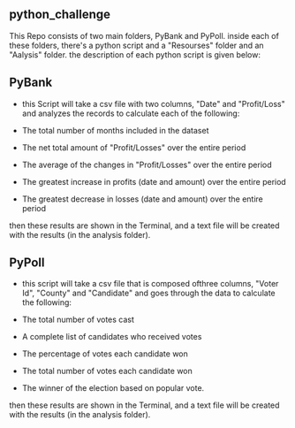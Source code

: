## python_challenge

This Repo consists of two main folders, PyBank and PyPoll. inside each of these folders, there's a python script and a "Resourses" folder and an "Aalysis" folder. the description of each python script is given below:


## PyBank

  * this Script will take a csv file with two columns, "Date" and "Profit/Loss" and analyzes the records to calculate each of the following:

  * The total number of months included in the dataset

  * The net total amount of "Profit/Losses" over the entire period

  * The average of the changes in "Profit/Losses" over the entire period

  * The greatest increase in profits (date and amount) over the entire period

  * The greatest decrease in losses (date and amount) over the entire period
  

then these results are shown in the Terminal, and a text file will be created with the results (in the analysis folder).

## PyPoll

  * this script will take a csv file that is composed ofthree columns, "Voter Id", "County" and "Candidate" and goes through the data to calculate the following:


  * The total number of votes cast

  * A complete list of candidates who received votes

  * The percentage of votes each candidate won

  * The total number of votes each candidate won

  * The winner of the election based on popular vote.
  
  

then these results are shown in the Terminal, and a text file will be created with the results (in the analysis folder).


  


